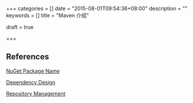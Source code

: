 +++
categories = []
date = "2015-08-01T09:54:36+08:00"
description = ""
keywords = []
title = "Maven 介绍"

draft = true

+++

##


## References

[NuGet Package Name](http://blog.nuget.org/20150729/Introducing-nuget-uwp.html)

[Dependency Design](https://dzone.com/refcardz/designing-quality-software)

[Repository Management](https://dzone.com/refcardz/getting-started-repository)
